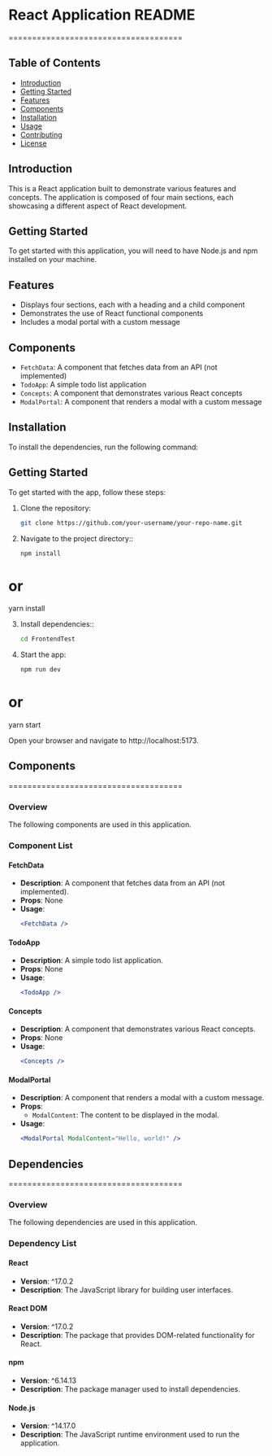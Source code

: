 # React Application README

=====================================

## Table of Contents

- [Introduction](#introduction)
- [Getting Started](#getting-started)
- [Features](#features)
- [Components](#components)
- [Installation](#installation)
- [Usage](#usage)
- [Contributing](#contributing)
- [License](#license)

## Introduction

This is a React application built to demonstrate various features and concepts. The application is composed of four main sections, each showcasing a different aspect of React development.

## Getting Started

To get started with this application, you will need to have Node.js and npm installed on your machine.

## Features

- Displays four sections, each with a heading and a child component
- Demonstrates the use of React functional components
- Includes a modal portal with a custom message

## Components

- `FetchData`: A component that fetches data from an API (not implemented)
- `TodoApp`: A simple todo list application
- `Concepts`: A component that demonstrates various React concepts
- `ModalPortal`: A component that renders a modal with a custom message

## Installation

To install the dependencies, run the following command:

## Getting Started

To get started with the app, follow these steps:

1. Clone the repository:

   ```bash
   git clone https://github.com/your-username/your-repo-name.git

   ```

2. Navigate to the project directory::
   ```bash
   npm install
   ```

# or

yarn install

3. Install dependencies::

   ```bash
   cd FrontendTest

   ```

4. Start the app:
   ```bash
   npm run dev
   ```

# or

yarn start

Open your browser and navigate to http://localhost:5173.


## Components
=====================================

### Overview
The following components are used in this application.

### Component List

#### FetchData
- **Description**: A component that fetches data from an API (not implemented).
- **Props**: None
- **Usage**: 
  ```jsx
  <FetchData />

#### TodoApp
- **Description**: A simple todo list application.
- **Props**: None
- **Usage**: 
  ```jsx
  <TodoApp />

#### Concepts
- **Description**: A component that demonstrates various React concepts.
- **Props**: None
- **Usage**: 
  ```jsx
  <Concepts />


#### ModalPortal
- **Description**: A component that renders a modal with a custom message.
- **Props**:
  - `ModalContent`: The content to be displayed in the modal.
- **Usage**:
  ```jsx
  <ModalPortal ModalContent="Hello, world!" />


## Dependencies
=====================================

### Overview
The following dependencies are used in this application.

### Dependency List

#### React
- **Version**: ^17.0.2
- **Description**: The JavaScript library for building user interfaces.

#### React DOM
- **Version**: ^17.0.2
- **Description**: The package that provides DOM-related functionality for React.

#### npm
- **Version**: ^6.14.13
- **Description**: The package manager used to install dependencies.

#### Node.js
- **Version**: ^14.17.0
- **Description**: The JavaScript runtime environment used to run the application.
